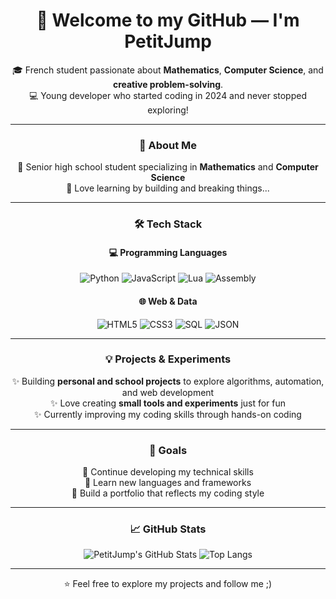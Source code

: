 <div align="center">

# 👋 Welcome to my GitHub — I'm **PetitJump**  
🎓 French student passionate about **Mathematics**, **Computer Science**, and **creative problem-solving**.  
💻 Young developer who started coding in 2024 and never stopped exploring!

---

### 🚀 About Me
🔹 Senior high school student specializing in **Mathematics** and **Computer Science**  
🔹 Love learning by building and breaking things... 

---

### 🛠️ Tech Stack

#### 💻 Programming Languages
![Python](https://img.shields.io/badge/Python-3776AB?style=for-the-badge&logo=python&logoColor=white)
![JavaScript](https://img.shields.io/badge/JavaScript-F7E01D?style=for-the-badge&logo=javascript&logoColor=black)
![Lua](https://img.shields.io/badge/Lua-2C2D72?style=for-the-badge&logo=lua&logoColor=white)
![Assembly](https://img.shields.io/badge/Assembly-6E4C13?style=for-the-badge&logo=asm&logoColor=white)

#### 🌐 Web & Data
![HTML5](https://img.shields.io/badge/HTML5-E34F26?style=for-the-badge&logo=html5&logoColor=white)
![CSS3](https://img.shields.io/badge/CSS3-1572B6?style=for-the-badge&logo=css3&logoColor=white)
![SQL](https://img.shields.io/badge/SQL-4479A1?style=for-the-badge&logo=mysql&logoColor=white)
![JSON](https://img.shields.io/badge/JSON-000000?style=for-the-badge&logo=json&logoColor=white)

---

### 💡 Projects & Experiments
✨ Building **personal and school projects** to explore algorithms, automation, and web development  
✨ Love creating **small tools and experiments** just for fun  
✨ Currently improving my coding skills through hands-on coding

---

### 🎯 Goals
🌱 Continue developing my technical skills  
🚀 Learn new languages and frameworks  
🎨 Build a portfolio that reflects my coding style

---

### 📈 GitHub Stats

![PetitJump's GitHub Stats](https://github-readme-stats.vercel.app/api?username=PetitJump&show_icons=true&theme=tokyonight&hide_border=true)
![Top Langs](https://github-readme-stats.vercel.app/api/top-langs/?username=PetitJump&layout=compact&theme=tokyonight&hide_border=true)

---

⭐ Feel free to explore my projects and follow me ;)

</div>
